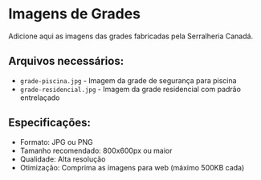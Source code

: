 # Imagens de Grades

Adicione aqui as imagens das grades fabricadas pela Serralheria Canadá.

## Arquivos necessários:
- `grade-piscina.jpg` - Imagem da grade de segurança para piscina
- `grade-residencial.jpg` - Imagem da grade residencial com padrão entrelaçado

## Especificações:
- Formato: JPG ou PNG
- Tamanho recomendado: 800x600px ou maior
- Qualidade: Alta resolução
- Otimização: Comprima as imagens para web (máximo 500KB cada) 